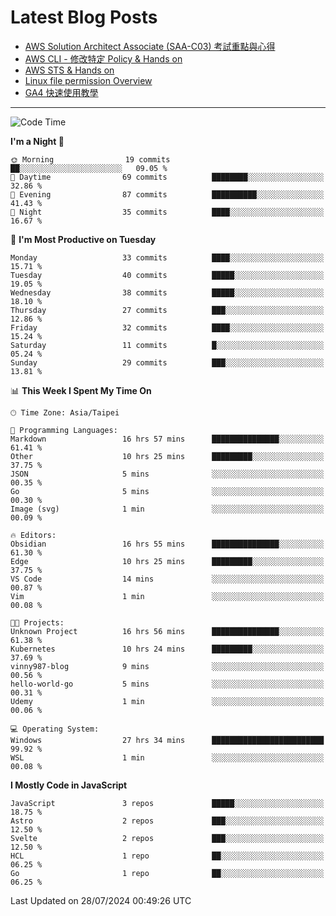# Latest Blog Posts
<!-- BLOG-POST-LIST:START -->
- [AWS Solution Architect Associate &lpar;SAA-C03&rpar; 考試重點與心得](https://blog.vinny987.xyz/blog/2024/key-points-and-insights-on-the-aws-solution-architect-associate-saa-c03-exam/)
- [AWS CLI - 修改特定 Policy &amp; Hands on](https://blog.vinny987.xyz/blog/2024/aws-cli-modify-a-specific-policy-hands-on/)
- [AWS STS &amp; Hands on](https://blog.vinny987.xyz/blog/2024/aws-sts-hands-on/)
- [Linux file permission Overview](https://blog.vinny987.xyz/blog/2024/linux-file-permission-overview/)
- [GA4 快速使用教學](https://blog.vinny987.xyz/blog/2024/quick-guide-to-using-ga4/)
<!-- BLOG-POST-LIST:END -->

---

<!--START_SECTION:waka-->
![Code Time](http://img.shields.io/badge/Code%20Time-284%20hrs%2035%20mins-blue)

**I'm a Night 🦉** 

```text
🌞 Morning                19 commits          ██░░░░░░░░░░░░░░░░░░░░░░░   09.05 % 
🌆 Daytime                69 commits          ████████░░░░░░░░░░░░░░░░░   32.86 % 
🌃 Evening                87 commits          ██████████░░░░░░░░░░░░░░░   41.43 % 
🌙 Night                  35 commits          ████░░░░░░░░░░░░░░░░░░░░░   16.67 % 
```
📅 **I'm Most Productive on Tuesday** 

```text
Monday                   33 commits          ████░░░░░░░░░░░░░░░░░░░░░   15.71 % 
Tuesday                  40 commits          █████░░░░░░░░░░░░░░░░░░░░   19.05 % 
Wednesday                38 commits          █████░░░░░░░░░░░░░░░░░░░░   18.10 % 
Thursday                 27 commits          ███░░░░░░░░░░░░░░░░░░░░░░   12.86 % 
Friday                   32 commits          ████░░░░░░░░░░░░░░░░░░░░░   15.24 % 
Saturday                 11 commits          █░░░░░░░░░░░░░░░░░░░░░░░░   05.24 % 
Sunday                   29 commits          ███░░░░░░░░░░░░░░░░░░░░░░   13.81 % 
```


📊 **This Week I Spent My Time On** 

```text
🕑︎ Time Zone: Asia/Taipei

💬 Programming Languages: 
Markdown                 16 hrs 57 mins      ███████████████░░░░░░░░░░   61.41 % 
Other                    10 hrs 25 mins      █████████░░░░░░░░░░░░░░░░   37.75 % 
JSON                     5 mins              ░░░░░░░░░░░░░░░░░░░░░░░░░   00.35 % 
Go                       5 mins              ░░░░░░░░░░░░░░░░░░░░░░░░░   00.30 % 
Image (svg)              1 min               ░░░░░░░░░░░░░░░░░░░░░░░░░   00.09 % 

🔥 Editors: 
Obsidian                 16 hrs 55 mins      ███████████████░░░░░░░░░░   61.30 % 
Edge                     10 hrs 25 mins      █████████░░░░░░░░░░░░░░░░   37.75 % 
VS Code                  14 mins             ░░░░░░░░░░░░░░░░░░░░░░░░░   00.87 % 
Vim                      1 min               ░░░░░░░░░░░░░░░░░░░░░░░░░   00.08 % 

🐱‍💻 Projects: 
Unknown Project          16 hrs 56 mins      ███████████████░░░░░░░░░░   61.38 % 
Kubernetes               10 hrs 24 mins      █████████░░░░░░░░░░░░░░░░   37.69 % 
vinny987-blog            9 mins              ░░░░░░░░░░░░░░░░░░░░░░░░░   00.56 % 
hello-world-go           5 mins              ░░░░░░░░░░░░░░░░░░░░░░░░░   00.31 % 
Udemy                    1 min               ░░░░░░░░░░░░░░░░░░░░░░░░░   00.06 % 

💻 Operating System: 
Windows                  27 hrs 34 mins      █████████████████████████   99.92 % 
WSL                      1 min               ░░░░░░░░░░░░░░░░░░░░░░░░░   00.08 % 
```

**I Mostly Code in JavaScript** 

```text
JavaScript               3 repos             █████░░░░░░░░░░░░░░░░░░░░   18.75 % 
Astro                    2 repos             ███░░░░░░░░░░░░░░░░░░░░░░   12.50 % 
Svelte                   2 repos             ███░░░░░░░░░░░░░░░░░░░░░░   12.50 % 
HCL                      1 repo              ██░░░░░░░░░░░░░░░░░░░░░░░   06.25 % 
Go                       1 repo              ██░░░░░░░░░░░░░░░░░░░░░░░   06.25 % 
```




 Last Updated on 28/07/2024 00:49:26 UTC
<!--END_SECTION:waka-->

<!--
**vincent97277/vincent97277** is a ✨ _special_ ✨ repository because its `README.md` (this file) appears on your GitHub profile.

Here are some ideas to get you started:

- 🔭 I’m currently working on ...
- 🌱 I’m currently learning ...
- 👯 I’m looking to collaborate on ...
- 🤔 I’m looking for help with ...
- 💬 Ask me about ...
- 📫 How to reach me: ...
- 😄 Pronouns: ...
- ⚡ Fun fact: ...
-->
